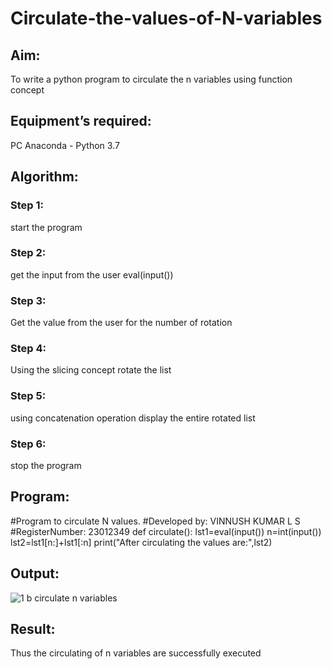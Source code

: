 # Circulate-the-values-of-N-variables
## Aim:
To write a python program to circulate the n variables using function concept
## Equipment’s required:
PC
Anaconda - Python 3.7
## Algorithm: 
### Step 1: 
start the program
### Step 2: 
get the input from the user eval(input())
### Step 3: 
Get the value from the user for the number of rotation
### Step 4: 
Using the slicing concept rotate the list

### Step 5: 
using concatenation operation display the entire rotated list

### Step 6: 
stop the program
## Program:
#Program to circulate N values.
#Developed by: VINNUSH KUMAR L S 
#RegisterNumber: 23012349
def circulate():
    lst1=eval(input())
    n=int(input())
    lst2=lst1[n:]+lst1[:n]
    print("After circulating the values are:",lst2)

## Output:
![1 b circulate n variables](https://github.com/vinnush147/Circulate-the-values-of-N-variables/assets/147139234/78357b7b-e13f-4857-a238-5c0baa37e7de)


## Result:
Thus the circulating of n variables are successfully executed
